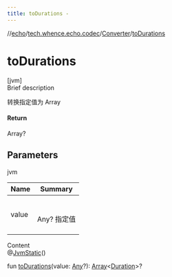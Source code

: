 ```yaml
---
title: toDurations -
---
```

//[echo](../../index.md)/[tech.whence.echo.codec](../index.md)/[Converter](index.md)/[toDurations](to-durations.md)



# toDurations  
[jvm]  
Brief description  


转换指定值为 Array<Duration>



#### Return  


Array<Duration>?



## Parameters  
  
jvm  
  
|  Name|  Summary| 
|---|---|
| value| <br><br>Any? 指定值<br><br>
  
  
Content  
@[JvmStatic](https://kotlinlang.org/api/latest/jvm/stdlib/kotlin.jvm/-jvm-static/index.html)()  
  
fun [toDurations](to-durations.md)(value: [Any](https://kotlinlang.org/api/latest/jvm/stdlib/kotlin/-any/index.html)?): [Array](https://kotlinlang.org/api/latest/jvm/stdlib/kotlin/-array/index.html)<[Duration](https://kotlinlang.org/api/latest/jvm/stdlib/kotlin.time/-duration/index.html)>?  




